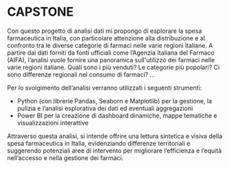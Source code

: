 # CAPSTONE
Con questo progetto di analisi dati mi propongo di esplorare la spesa farmaceutica in Italia,
con particolare attenzione alla distribuzione e al confronto tra le diverse categorie di farmaci nelle varie regioni italiane.
A partire dai dati forniti da fonti ufficiali come l’Agenzia Italiana del Farmaco (AIFA), l’analisi vuole fornire una panoramica sull'utilizzo dei farmaci nelle varie regioni italiane. Quali sono i più venduti? Le categorie più popolari?
Ci sono differenze regionali nel consumo di farmaci? ...

Per lo svolgimento dell’analisi verranno utilizzati i seguenti strumenti:
- Python (con librerie Pandas, Seaborn e Matplotlib) per la gestione, la pulizia e l’analisi esplorativa dei dati ed eventuali aggregazioni
- Power BI per la creazione di dashboard dinamiche, mappe tematiche e visualizzazioni interattive

Attraverso questa analisi, si intende offrire una lettura sintetica e visiva della spesa farmaceutica in Italia, evidenziando differenze territoriali e 
suggerendo potenziali aree di intervento per migliorare l’efficienza e l’equità nell’accesso e nella gestione dei farmaci.

